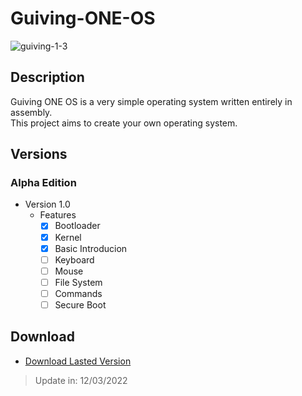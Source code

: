 # Guiving-ONE-OS

![guiving-1-3](https://user-images.githubusercontent.com/88109863/158082356-62c021d8-360e-46ec-a085-2a5cc5357f7d.png)



## Description
Guiving ONE OS is a very simple operating system written entirely in assembly.<br>
This project aims to create your own operating system.

## Versions

### Alpha Edition

- Version 1.0
  - Features
    - [x] Bootloader
    - [x] Kernel
    - [x] Basic Introducion
    - [ ] Keyboard
    - [ ] Mouse
    - [ ] File System
    - [ ] Commands
    - [ ] Secure Boot
    
## Download
   - [Download Lasted Version](../alpha-edition)

> Update in: 12/03/2022
